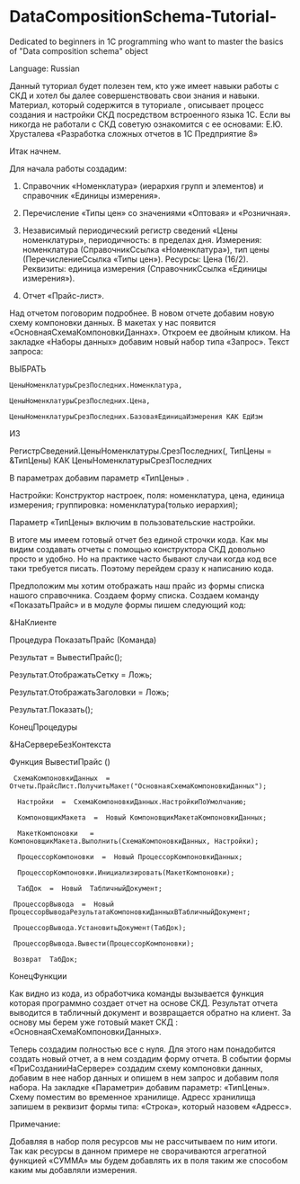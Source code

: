 # DataCompositionSchema-Tutorial-
Dedicated to beginners in 1C programming who want to master the basics of "Data composition schema" object

Language: Russian

Данный туториал будет полезен тем, кто уже имеет навыки работы с СКД и хотел бы далее совершенствовать свои знания и навыки. Материал, который содержится в туториале ,  описывает процесс создания и настройки СКД посредством встроенного языка 1С. Если вы никогда не работали с СКД советую ознакомится с ее основами: Е.Ю. Хрусталева «Разработка сложных отчетов в 1С Предприятие 8»

Итак начнем.

Для начала работы создадим:

1.	Справочник «Номенклатура» (иерархия групп и элементов) и справочник «Единицы измерения». 

2.	Перечисление «Типы цен» со значениями «Оптовая» и «Розничная».

3.	Независимый периодический регистр сведений «Цены номенклатуры»,  периодичность: в пределах дня. Измерения: номенклатура (СправочникСсылка «Номенклатура»), тип цены (ПеречислениеСсылка «Типы цен»). Ресурсы: Цена (16/2). Реквизиты: единица измерения (СправочникСсылка «Единицы измерения»).

4.	Отчет «Прайс-лист».

Над отчетом поговорим подробнее. В новом отчете добавим новую схему компоновки данных. В макетах у нас появится «ОсновнаяСхемаКомпоновкиДаннах». Откроем ее двойным кликом. На закладке «Наборы данных» добавим новый набор типа «Запрос».
Текст запроса:

ВЫБРАТЬ

	ЦеныНоменклатурыСрезПоследних.Номенклатура,
	
	ЦеныНоменклатурыСрезПоследних.Цена,
	
	ЦеныНоменклатурыСрезПоследних.БазоваяЕдиницаИзмерения КАК ЕдИзм
	
ИЗ

РегистрСведений.ЦеныНоменклатуры.СрезПоследних(, ТипЦены = &ТипЦены) КАК ЦеныНоменклатурыСрезПоследних

В параметрах добавим  параметр «ТипЦены» .

Настройки:
Конструктор настроек, поля: номенклатура, цена, единица измерения;  группировка: номенклатура(только иерархия);

Параметр «ТипЦены» включим в пользовательские настройки.

   В итоге мы имеем готовый отчет без единой строчки кода. Как мы видим  создавать отчеты с помощью конструктора СКД  довольно просто и удобно.
  Но на практике часто бывают случаи когда код все таки требуется писать. Поэтому перейдем сразу к написанию кода.

   Предположим мы хотим отображать наш прайс из формы списка нашого справочника. Создаем форму списка. Создаем команду  «ПоказатьПрайс» и в модуле формы пишем следующий код:


&НаКлиенте

Процедура  ПоказатьПрайс (Команда)

   Результат  =  ВывестиПрайс();
   
   Результат.ОтображатьСетку      =  Ложь;
   
   Результат.ОтображатьЗаголовки  =  Ложь;
   
   Результат.Показать();

КонецПроцедуры


&НаСервереБезКонтекста

Функция  ВывестиПрайс ()

     СхемаКомпоновкиДанных  =  Отчеты.ПрайсЛист.ПолучитьМакет("ОсновнаяСхемаКомпоновкиДанных");
 
      Настройки  =  СхемаКомпоновкиДанных.НастройкиПоУмолчанию;
   
      КомпоновщикМакета  =  Новый КомпоновщикМакетаКомпоновкиДанных;
      
      МакетКомпоновки   = КомпоновщикМакета.Выполнить(СхемаКомпоновкиДанных, Настройки);
 
      ПроцессорКомпоновки  =  Новый ПроцессорКомпоновкиДанных;
      
      ПроцессорКомпоновки.Инициализировать(МакетКомпоновки);
 
      ТабДок  =  Новый  ТабличныйДокумент;

     ПроцессорВывода  =  Новый ПроцессорВыводаРезультатаКомпоновкиДанныхВТабличныйДокумент;
     
     ПроцессорВывода.УстановитьДокумент(ТабДок);
     
     ПроцессорВывода.Вывести(ПроцессорКомпоновки);
  
     Возврат  ТабДок; 
     
КонецФункции

  Как видно из кода, из обработчика команды вызывается функция которая программно создает отчет на основе СКД. Результат отчета выводится в табличный документ и возвращается обратно на клиент. За основу мы берем уже готовый макет СКД : «ОсновнаяСхемаКомпоновкиДанных».

Теперь создадим полностью все с нуля.  Для этого нам понадобится создать новый отчет, а в нем создадим форму отчета.
  В событии формы «ПриСозданииНаСервере» создадим схему компоновки данных, добавим в нее набор данных и опишем в нем запрос и добавим поля набора. На закладке «Параметри» добавим параметр: «ТипЦены».
  Схему поместим во временное хранилище. Адресс хранилища запишем в реквизит формы типа: «Строка», который назовем «Адресс».

Примечание: 

   Добавляя в набор поля ресурсов мы не рассчитываем по ним итоги. Так как ресурсы в данном примере не сворачиваются агрегатной функцией «СУММА» мы будем добавлять их в поля таким же способом каким мы добавляли измерения.
